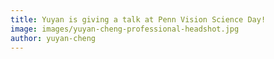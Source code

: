 ```yaml
---
title: Yuyan is giving a talk at Penn Vision Science Day!
image: images/yuyan-cheng-professional-headshot.jpg
author: yuyan-cheng
---
```

